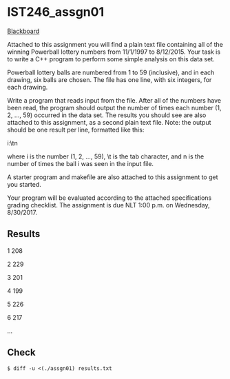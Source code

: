 # IST246_assgn01

[Blackboard](https://bb2.doane.edu/webapps/blackboard/content/listContent.jsp?course_id=_26268_1&content_id=_437458_1&mode=reset)

Attached to this assignment you will find a plain text file containing all of the winning Powerball lottery numbers from 11/1/1997 to 8/12/2015. Your task is to write a C++ program to perform some simple analysis on this data set.

Powerball lottery balls are numbered from 1 to 59 (inclusive), and in each drawing, six balls are chosen. The file has one line, with six integers, for each drawing. 

Write a program that reads input from the file. After all of the numbers have been read, the program should output the number of times each number (1, 2, …, 59) occurred in the data set. The results you should see are also attached to this assignment, as a second plain text file. Note: the output should be one result per line, formatted like this:

i:\tn

where i is the number (1, 2, …, 59), \t is the tab character, and n is the number of times the ball i was seen in the input file.

A starter program and makefile are also attached to this assignment to get you started. 

Your program will be evaluated according to the attached specifications grading checklist. The assignment is due NLT 1:00 p.m. on Wednesday, 8/30/2017. 

Results
--------
1	208

2	229

3	201

4	199

5	226

6	217

...

Check
-----------
`$ diff -u <(./assgn01) results.txt`